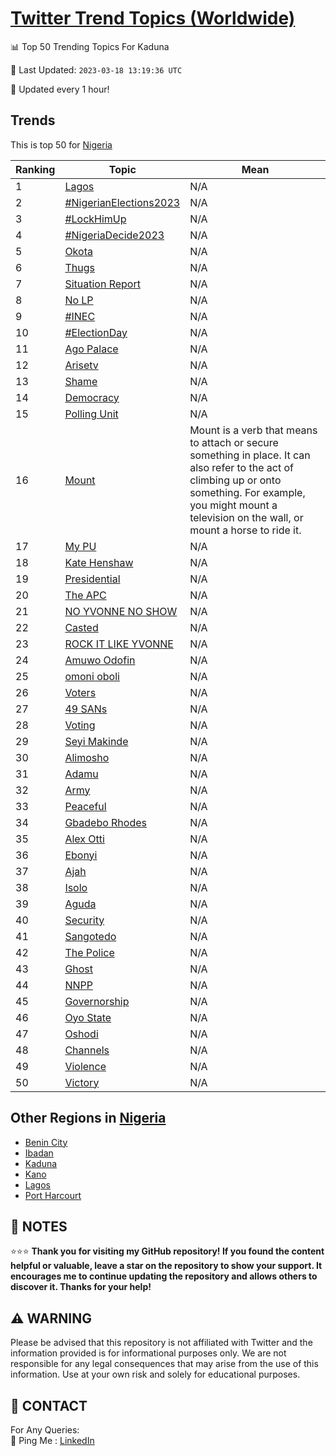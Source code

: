 [Twitter Trend Topics (Worldwide)](https://github.com/ErcinDedeoglu/Twitter-Trend-Topics)
==========


📊 Top 50 Trending Topics For Kaduna

📆 Last Updated: `2023-03-18 13:19:36 UTC`

🔧 Updated every 1 hour!


## Trends

This is top 50 for [Nigeria](</Nigeria>)

| Ranking | Topic | Mean |
| ------- | ------------ | ------------ |
| 1 | [Lagos](http://twitter.com/search?q=Lagos) | N/A |
| 2 | [#NigerianElections2023](http://twitter.com/search?q=%23NigerianElections2023) | N/A |
| 3 | [#LockHimUp](http://twitter.com/search?q=%23LockHimUp) | N/A |
| 4 | [#NigeriaDecide2023](http://twitter.com/search?q=%23NigeriaDecide2023) | N/A |
| 5 | [Okota](http://twitter.com/search?q=Okota) | N/A |
| 6 | [Thugs](http://twitter.com/search?q=Thugs) | N/A |
| 7 | [Situation Report](http://twitter.com/search?q=Situation+Report) | N/A |
| 8 | [No LP](http://twitter.com/search?q=No+LP) | N/A |
| 9 | [#INEC](http://twitter.com/search?q=%23INEC) | N/A |
| 10 | [#ElectionDay](http://twitter.com/search?q=%23ElectionDay) | N/A |
| 11 | [Ago Palace](http://twitter.com/search?q=Ago+Palace) | N/A |
| 12 | [Arisetv](http://twitter.com/search?q=Arisetv) | N/A |
| 13 | [Shame](http://twitter.com/search?q=Shame) | N/A |
| 14 | [Democracy](http://twitter.com/search?q=Democracy) | N/A |
| 15 | [Polling Unit](http://twitter.com/search?q=Polling+Unit) | N/A |
| 16 | [Mount](http://twitter.com/search?q=Mount) | Mount is a verb that means to attach or secure something in place. It can also refer to the act of climbing up or onto something. For example, you might mount a television on the wall, or mount a horse to ride it. |
| 17 | [My PU](http://twitter.com/search?q=My+PU) | N/A |
| 18 | [Kate Henshaw](http://twitter.com/search?q=Kate+Henshaw) | N/A |
| 19 | [Presidential](http://twitter.com/search?q=Presidential) | N/A |
| 20 | [The APC](http://twitter.com/search?q=The+APC) | N/A |
| 21 | [NO YVONNE NO SHOW](http://twitter.com/search?q=NO+YVONNE+NO+SHOW) | N/A |
| 22 | [Casted](http://twitter.com/search?q=Casted) | N/A |
| 23 | [ROCK IT LIKE YVONNE](http://twitter.com/search?q=ROCK+IT+LIKE+YVONNE) | N/A |
| 24 | [Amuwo Odofin](http://twitter.com/search?q=Amuwo+Odofin) | N/A |
| 25 | [omoni oboli](http://twitter.com/search?q=omoni+oboli) | N/A |
| 26 | [Voters](http://twitter.com/search?q=Voters) | N/A |
| 27 | [49 SANs](http://twitter.com/search?q=49+SANs) | N/A |
| 28 | [Voting](http://twitter.com/search?q=Voting) | N/A |
| 29 | [Seyi Makinde](http://twitter.com/search?q=Seyi+Makinde) | N/A |
| 30 | [Alimosho](http://twitter.com/search?q=Alimosho) | N/A |
| 31 | [Adamu](http://twitter.com/search?q=Adamu) | N/A |
| 32 | [Army](http://twitter.com/search?q=Army) | N/A |
| 33 | [Peaceful](http://twitter.com/search?q=Peaceful) | N/A |
| 34 | [Gbadebo Rhodes](http://twitter.com/search?q=Gbadebo+Rhodes) | N/A |
| 35 | [Alex Otti](http://twitter.com/search?q=Alex+Otti) | N/A |
| 36 | [Ebonyi](http://twitter.com/search?q=Ebonyi) | N/A |
| 37 | [Ajah](http://twitter.com/search?q=Ajah) | N/A |
| 38 | [Isolo](http://twitter.com/search?q=Isolo) | N/A |
| 39 | [Aguda](http://twitter.com/search?q=Aguda) | N/A |
| 40 | [Security](http://twitter.com/search?q=Security) | N/A |
| 41 | [Sangotedo](http://twitter.com/search?q=Sangotedo) | N/A |
| 42 | [The Police](http://twitter.com/search?q=The+Police) | N/A |
| 43 | [Ghost](http://twitter.com/search?q=Ghost) | N/A |
| 44 | [NNPP](http://twitter.com/search?q=NNPP) | N/A |
| 45 | [Governorship](http://twitter.com/search?q=Governorship) | N/A |
| 46 | [Oyo State](http://twitter.com/search?q=Oyo+State) | N/A |
| 47 | [Oshodi](http://twitter.com/search?q=Oshodi) | N/A |
| 48 | [Channels](http://twitter.com/search?q=Channels) | N/A |
| 49 | [Violence](http://twitter.com/search?q=Violence) | N/A |
| 50 | [Victory](http://twitter.com/search?q=Victory) | N/A |



## Other Regions in [Nigeria](</Nigeria>)

* [Benin City](</Nigeria/Benin City.md>)
* [Ibadan](</Nigeria/Ibadan.md>)
* [Kaduna](</Nigeria/Kaduna.md>)
* [Kano](</Nigeria/Kano.md>)
* [Lagos](</Nigeria/Lagos.md>)
* [Port Harcourt](</Nigeria/Port Harcourt.md>)



## 📝 NOTES

⭐⭐⭐ **Thank you for visiting my GitHub repository! If you found the content helpful or valuable, leave a star on the repository to show your support. It encourages me to continue updating the repository and allows others to discover it. Thanks for your help!**


## ⚠️ WARNING

Please be advised that this repository is not affiliated with Twitter and the information provided is for informational purposes only. We are not responsible for any legal consequences that may arise from the use of this information. Use at your own risk and solely for educational purposes.


## 📨 CONTACT

 For Any Queries:  
            🏓 Ping Me : [LinkedIn](https://www.linkedin.com/in/ercindedeoglu/)
